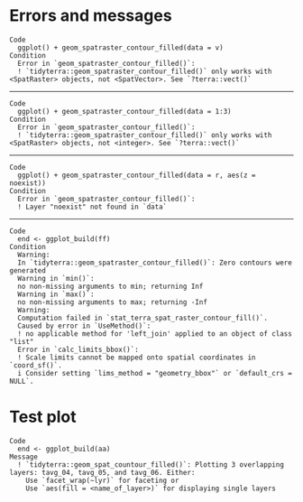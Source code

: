 # Errors and messages

    Code
      ggplot() + geom_spatraster_contour_filled(data = v)
    Condition
      Error in `geom_spatraster_contour_filled()`:
      ! `tidyterra::geom_spatraster_contour_filled()` only works with <SpatRaster> objects, not <SpatVector>. See `?terra::vect()`

---

    Code
      ggplot() + geom_spatraster_contour_filled(data = 1:3)
    Condition
      Error in `geom_spatraster_contour_filled()`:
      ! `tidyterra::geom_spatraster_contour_filled()` only works with <SpatRaster> objects, not <integer>. See `?terra::vect()`

---

    Code
      ggplot() + geom_spatraster_contour_filled(data = r, aes(z = noexist))
    Condition
      Error in `geom_spatraster_contour_filled()`:
      ! Layer "noexist" not found in `data`

---

    Code
      end <- ggplot_build(ff)
    Condition
      Warning:
      In `tidyterra::geom_spatraster_contour_filled()`: Zero contours were generated
      Warning in `min()`:
      no non-missing arguments to min; returning Inf
      Warning in `max()`:
      no non-missing arguments to max; returning -Inf
      Warning:
      Computation failed in `stat_terra_spat_raster_contour_fill()`.
      Caused by error in `UseMethod()`:
      ! no applicable method for 'left_join' applied to an object of class "list"
      Error in `calc_limits_bbox()`:
      ! Scale limits cannot be mapped onto spatial coordinates in `coord_sf()`.
      i Consider setting `lims_method = "geometry_bbox"` or `default_crs = NULL`.

# Test plot

    Code
      end <- ggplot_build(aa)
    Message
      ! `tidyterra::geom_spat_countour_filled()`: Plotting 3 overlapping layers: tavg_04, tavg_05, and tavg_06. Either:
        Use `facet_wrap(~lyr)` for faceting or
        Use `aes(fill = <name_of_layer>)` for displaying single layers

